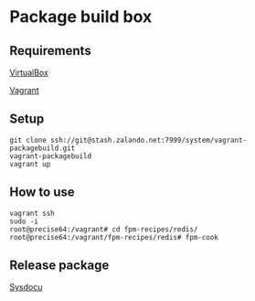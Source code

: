 # Package build box

## Requirements

[VirtualBox](https://www.virtualbox.org/)

[Vagrant](http://www.vagrantup.com/)

## Setup

    git clone ssh://git@stash.zalando.net:7999/system/vagrant-packagebuild.git
    vagrant-packagebuild
    vagrant up

## How to use

    vagrant ssh
    sudo -i
    root@precise64:/vagrant# cd fpm-recipes/redis/
    root@precise64:/vagrant/fpm-recipes/redis# fpm-cook

## Release package

[Sysdocu](https://sysdocu.zalando.net/internal-repo/Howto)